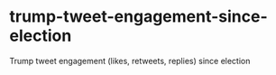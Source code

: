 # trump-tweet-engagement-since-election
Trump tweet engagement (likes, retweets, replies) since election
